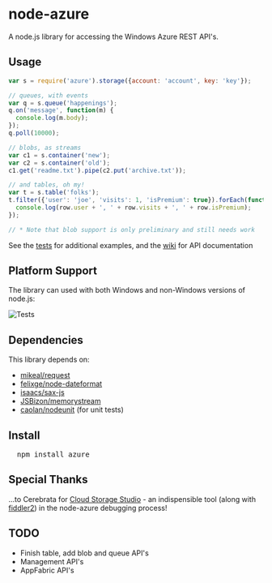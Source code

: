 # node-azure
A node.js library for accessing the Windows Azure REST API's.

## Usage

```javascript
var s = require('azure').storage({account: 'account', key: 'key'});

// queues, with events
var q = s.queue('happenings');
q.on('message', function(m) {
  console.log(m.body);
});
q.poll(10000);

// blobs, as streams
var c1 = s.container('new');
var c2 = s.container('old');
c1.get('readme.txt').pipe(c2.put('archive.txt'));

// and tables, oh my! 
var t = s.table('folks');
t.filter({'user': 'joe', 'visits': 1, 'isPremium': true}).forEach(function(err, row) {
  console.log(row.user + ', ' + row.visits + ', ' + row.isPremium);
});

// * Note that blob support is only preliminary and still needs work
```

See the [tests](node-azure/tree/master/test) for additional examples, and the [wiki](node-azure/wiki/API) for API documentation

## Platform Support

The library can used with both Windows and non-Windows versions of node.js:

![Tests](http://bit.ly/tv2uOx)

## Dependencies

This library depends on:

* [mikeal/request](https://github.com/mikeal/request)
* [felixge/node-dateformat](https://github.com/felixge/node-dateformat)
* [isaacs/sax-js](https://github.com/isaacs/sax-js)
* [JSBizon/memorystream](https://github.com/JSBizon/memorystream)
* [caolan/nodeunit](https://github.com/caolan/nodeunit) (for unit tests)
## Install

<pre>
  npm install azure
</pre>

## Special Thanks

…to Cerebrata for [Cloud Storage Studio](http://www.cerebrata.com/products/cloudstoragestudio/) - an indispensible tool (along with [fiddler2](http://www.fiddler2.com/fiddler2/)) in the node-azure debugging process!

## TODO

* Finish table, add blob and queue API's
* Management API's
* AppFabric API's
